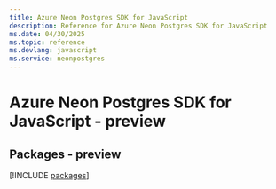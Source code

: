 ```yaml
---
title: Azure Neon Postgres SDK for JavaScript
description: Reference for Azure Neon Postgres SDK for JavaScript
ms.date: 04/30/2025
ms.topic: reference
ms.devlang: javascript
ms.service: neonpostgres
---
```

# Azure Neon Postgres SDK for JavaScript - preview
## Packages - preview
[!INCLUDE [packages](neon-postgres-index.md)]